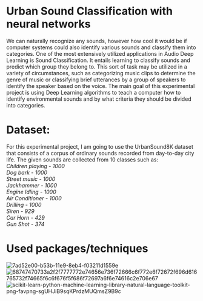# Urban Sound Classification with neural networks
We can naturally recognize any sounds, however how cool it would be if computer systems could also identify various sounds and classify them into categories. One of the most extensively utilized applications in Audio Deep Learning is Sound Classification. It entails learning to classify sounds and predict which group they belong to. This sort of task may be utilized in a variety of circumstances, such as categorizing music clips to determine the genre of music or classifying brief utterances by a group of speakers to identify the speaker based on the voice. The main goal of this experimental project is using Deep Learning algorithms to teach a computer how to identify environmental sounds and by what criteria they should be divided into categories. 

# Dataset: 
For this experimental project, I am going to use the UrbanSound8K dataset that consists of a corpus of ordinary sounds recorded from day-to-day city life. The given sounds are collected from 10 classes such as: 
*<br>Children playing    -    1000
<br>Dog bark             -    1000
<br>Street music         -    1000
<br>Jackhammer           -    1000
<br>Engine Idling        -    1000
<br>Air Conditioner      -    1000
<br>Drilling             -    1000
<br>Siren                -    929
<br>Car Horn             -    429
<br>Gun Shot             -    374*

# Used packages/techniques
![7ad52e00-b53b-11e9-8eb4-f03211d1559e](https://user-images.githubusercontent.com/38212992/128865763-efd264fa-994f-418b-bcd8-01f27776ea71.png)
![68747470733a2f2f7777772e74656e736f72666c6f772e6f72672f696d616765732f74665f6c6f676f5f686f72697a6f6e74616c2e706e67](https://user-images.githubusercontent.com/38212992/128866337-084c858f-0ad3-42ec-a424-19e78c273634.png)
![scikit-learn-python-machine-learning-library-natural-language-toolkit-png-favpng-sgUHJiB9sqKPrdzMUQmsZ9B9c](https://user-images.githubusercontent.com/38212992/128866747-ae195ef2-85eb-467b-aaeb-7d4f6ad6d018.jpeg)


